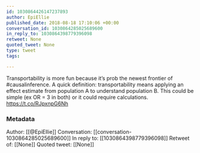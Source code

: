 ```yaml
---
id: 1030864426147237893
author: EpiEllie
published_date: 2018-08-18 17:10:06 +00:00
conversation_id: 1030864285025689600
in_reply_to: 1030864398779396098
retweet: None
quoted_tweet: None
type: tweet
tags:

---
```


Transportability is more fun because it’s prob the newest frontier of #causalinference. A quick definition: transportability means applying an effect estimate from population A to understand population B. This could be simple (ex OR = 3 in both) or it could require calculations. https://t.co/RJpxnpG6Nh

### Metadata

Author: [[@EpiEllie]]
Conversation: [[conversation-1030864285025689600]]
In reply to: [[1030864398779396098]]
Retweet of: [[None]]
Quoted tweet: [[None]]

